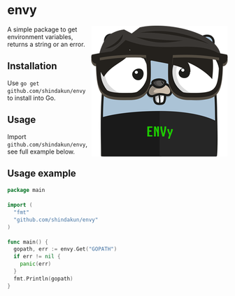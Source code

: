 # envy

<p align="center">
  <img style="float: right;" src="assets/envy.png" alt="envy gopher"/>
</p>

A simple package to get environment variables, returns a string or an error.

## Installation

Use `go get github.com/shindakun/envy` to install into Go.

## Usage

Import `github.com/shindakun/envy`, see full example below.

## Usage example

```go
package main

import (
  "fmt"
  "github.com/shindakun/envy"
)

func main() {
  gopath, err := envy.Get("GOPATH")
  if err != nil {
    panic(err)
  }
  fmt.Println(gopath)
}
```
